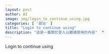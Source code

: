 ```yaml
---
layout: post
author: AI
image: img/login_to_continue_using.jpg
categories: [ '政治' ]
title: "Login to continue using"  
description: "這是一篇關於登入以繼續使用的內容"  "
---
```

Login to continue using